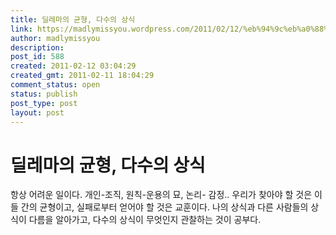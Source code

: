 ```yaml
---
title: 딜레마의 균형, 다수의 상식
link: https://madlymissyou.wordpress.com/2011/02/12/%eb%94%9c%eb%a0%88%eb%a7%88%ec%9d%98-%ea%b7%a0%ed%98%95-%eb%8b%a4%ec%88%98%ec%9d%98-%ec%83%81%ec%8b%9d/
author: madlymissyou
description: 
post_id: 588
created: 2011-02-12 03:04:29
created_gmt: 2011-02-11 18:04:29
comment_status: open
status: publish
post_type: post
layout: post
---
```


# 딜레마의 균형, 다수의 상식

항상 어려운 일이다. 개인-조직, 원칙-운용의 묘, 논리- 감정.. 우리가 찾아야 할 것은 이들 간의 균형이고, 실패로부터 얻어야 할 것은 교훈이다. 나의 상식과 다른 사람들의 상식이 다름을 알아가고, 다수의 상식이 무엇인지 관찰하는 것이 공부다.